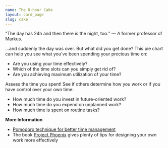 ```yaml
---
name: The 8-hour Cake
layout: card_page
slug: cake
---
```

<q>The day has 24h and then there is the night, too.</q> &mdash; A former professor of Markus.

...and suddenly the day was over. But what did you get done? This pie chart can help you see what you've been spending your precious time on:


* Are you using your time effectively?
* Which of the time slots can you simply get rid of?
* Are you achieving maximum utilization of your time?

Assess the time you spent! See if others determine how you work or if you have control over your own time:

* How much time do you invest in future-oriented work?
* How much time do you expend on unplanned work?
* How much time is spent on routine tasks?

**More Information**

* [Pomodoro technique for better time management](https://francescocirillo.com/pages/pomodoro-technique)
* The book [Project Phoenix](https://www.oreilly.de/buecher/12508/9783958751750-projekt-phoenix.html) gives plenty of tips for designing your own work more effectively


